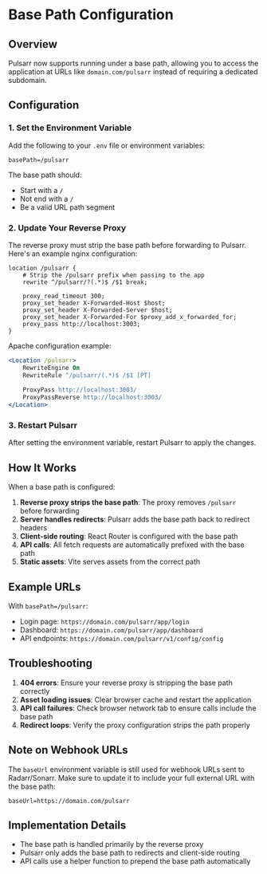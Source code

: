# Base Path Configuration

## Overview

Pulsarr now supports running under a base path, allowing you to access the application at URLs like `domain.com/pulsarr` instead of requiring a dedicated subdomain.

## Configuration

### 1. Set the Environment Variable

Add the following to your `.env` file or environment variables:

```env
basePath=/pulsarr
```

The base path should:
- Start with a `/`
- Not end with a `/`
- Be a valid URL path segment

### 2. Update Your Reverse Proxy

The reverse proxy must strip the base path before forwarding to Pulsarr. Here's an example nginx configuration:

```nginx
location /pulsarr {
    # Strip the /pulsarr prefix when passing to the app
    rewrite ^/pulsarr/?(.*)$ /$1 break;
    
    proxy_read_timeout 300;
    proxy_set_header X-Forwarded-Host $host;
    proxy_set_header X-Forwarded-Server $host;
    proxy_set_header X-Forwarded-For $proxy_add_x_forwarded_for;
    proxy_pass http://localhost:3003;
}
```

Apache configuration example:

```apache
<Location /pulsarr>
    RewriteEngine On
    RewriteRule ^/pulsarr/(.*)$ /$1 [PT]
    
    ProxyPass http://localhost:3003/
    ProxyPassReverse http://localhost:3003/
</Location>
```

### 3. Restart Pulsarr

After setting the environment variable, restart Pulsarr to apply the changes.

## How It Works

When a base path is configured:

1. **Reverse proxy strips the base path**: The proxy removes `/pulsarr` before forwarding
2. **Server handles redirects**: Pulsarr adds the base path back to redirect headers
3. **Client-side routing**: React Router is configured with the base path
4. **API calls**: All fetch requests are automatically prefixed with the base path
5. **Static assets**: Vite serves assets from the correct path

## Example URLs

With `basePath=/pulsarr`:

- Login page: `https://domain.com/pulsarr/app/login`
- Dashboard: `https://domain.com/pulsarr/app/dashboard`
- API endpoints: `https://domain.com/pulsarr/v1/config/config`

## Troubleshooting

1. **404 errors**: Ensure your reverse proxy is stripping the base path correctly
2. **Asset loading issues**: Clear browser cache and restart the application
3. **API call failures**: Check browser network tab to ensure calls include the base path
4. **Redirect loops**: Verify the proxy configuration strips the path properly

## Note on Webhook URLs

The `baseUrl` environment variable is still used for webhook URLs sent to Radarr/Sonarr. Make sure to update it to include your full external URL with the base path:

```env
baseUrl=https://domain.com/pulsarr
```

## Implementation Details

- The base path is handled primarily by the reverse proxy
- Pulsarr only adds the base path to redirects and client-side routing
- API calls use a helper function to prepend the base path automatically